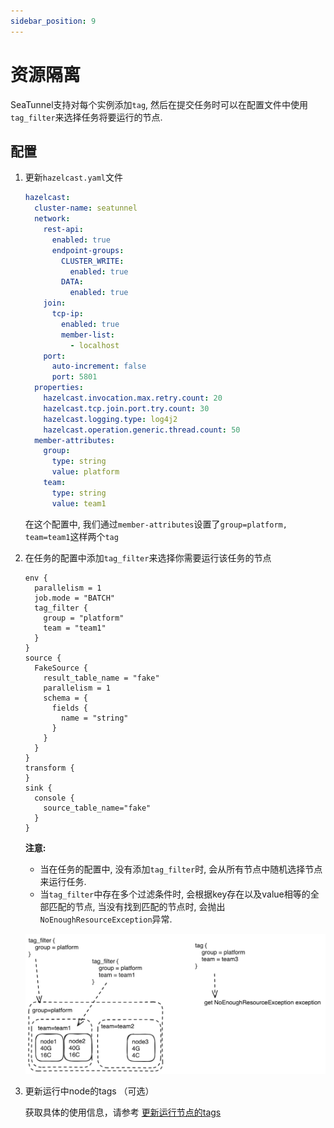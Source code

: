```yaml
---
sidebar_position: 9
---
```


# 资源隔离

SeaTunnel支持对每个实例添加`tag`, 然后在提交任务时可以在配置文件中使用`tag_filter`来选择任务将要运行的节点.

## 配置

1. 更新`hazelcast.yaml`文件

    ```yaml
    hazelcast:
      cluster-name: seatunnel
      network:
        rest-api:
          enabled: true
          endpoint-groups:
            CLUSTER_WRITE:
              enabled: true
            DATA:
              enabled: true
        join:
          tcp-ip:
            enabled: true
            member-list:
              - localhost
        port:
          auto-increment: false
          port: 5801
      properties:
        hazelcast.invocation.max.retry.count: 20
        hazelcast.tcp.join.port.try.count: 30
        hazelcast.logging.type: log4j2
        hazelcast.operation.generic.thread.count: 50
      member-attributes:
        group:
          type: string
          value: platform
        team:
          type: string
          value: team1
    ```
    
    在这个配置中, 我们通过`member-attributes`设置了`group=platform, team=team1`这样两个`tag`

2. 在任务的配置中添加`tag_filter`来选择你需要运行该任务的节点

    ```hacon
    env {
      parallelism = 1
      job.mode = "BATCH"
      tag_filter {
        group = "platform"
        team = "team1"
      }
    }
    source {
      FakeSource {
        result_table_name = "fake"
        parallelism = 1
        schema = {
          fields {
            name = "string"
          }
        }
      }
    }
    transform {
    }
    sink {
      console {
        source_table_name="fake"
      }
    }
    ```

    **注意:**
   - 当在任务的配置中, 没有添加`tag_filter`时, 会从所有节点中随机选择节点来运行任务.
   - 当`tag_filter`中存在多个过滤条件时, 会根据key存在以及value相等的全部匹配的节点, 当没有找到匹配的节点时, 会抛出 `NoEnoughResourceException`异常.

    ![img.png](../../images/resource-isolation.png)

3. 更新运行中node的tags （可选）

    获取具体的使用信息，请参考 [更新运行节点的tags](rest-api-v2.md)


